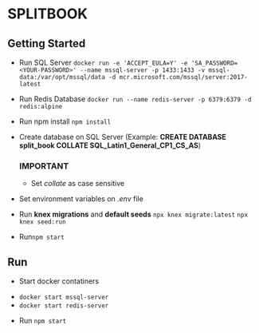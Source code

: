 # SPLITBOOK

## Getting Started

- Run SQL Server
  `docker run -e 'ACCEPT_EULA=Y' -e 'SA_PASSWORD=<YOUR-PASSWORD>' --name mssql-server -p 1433:1433 -v mssql-data:/var/opt/mssql/data -d mcr.microsoft.com/mssql/server:2017-latest`

- Run Redis Database
  `docker run --name redis-server -p 6379:6379 -d redis:alpine`

- Run npm install
  `npm install`

- Create database on SQL Server (Example: **CREATE DATABASE split_book COLLATE SQL_Latin1_General_CP1_CS_AS**)

  ### IMPORTANT

  - Set _collate_ as case sensitive

- Set environment variables on _.env_ file

- Run **knex migrations** and **default seeds**
  `npx knex migrate:latest`
  `npx knex seed:run`

- Run`npm start`

## Run

- Start docker contatiners

* `docker start mssql-server`
* `docker start redis-server`

- Run `npm start`
